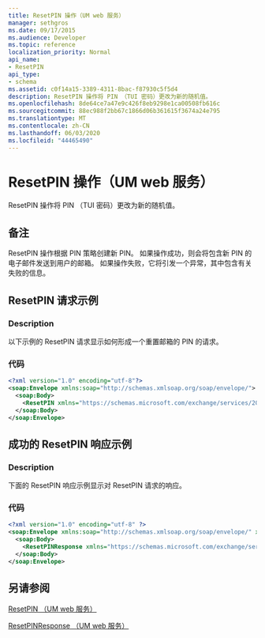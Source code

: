 ```yaml
---
title: ResetPIN 操作（UM web 服务）
manager: sethgros
ms.date: 09/17/2015
ms.audience: Developer
ms.topic: reference
localization_priority: Normal
api_name:
- ResetPIN
api_type:
- schema
ms.assetid: c0f14a15-3389-4311-8bac-f87930c5f5d4
description: ResetPIN 操作将 PIN （TUI 密码）更改为新的随机值。
ms.openlocfilehash: 8de64ce7a47e9c426f8eb9298e1ca00508fb616c
ms.sourcegitcommit: 88ec988f2bb67c1866d06b361615f3674a24e795
ms.translationtype: MT
ms.contentlocale: zh-CN
ms.lasthandoff: 06/03/2020
ms.locfileid: "44465490"
---
```

# <a name="resetpin-operation-um-web-service"></a>ResetPIN 操作（UM web 服务）

ResetPIN 操作将 PIN （TUI 密码）更改为新的随机值。
  
## <a name="remarks"></a>备注

ResetPIN 操作根据 PIN 策略创建新 PIN。 如果操作成功，则会将包含新 PIN 的电子邮件发送到用户的邮箱。 如果操作失败，它将引发一个异常，其中包含有关失败的信息。
  
## <a name="resetpin-request-example"></a>ResetPIN 请求示例

### <a name="description"></a>Description

以下示例的 ResetPIN 请求显示如何形成一个重置邮箱的 PIN 的请求。
  
### <a name="code"></a>代码

```XML
<?xml version="1.0" encoding="utf-8"?>
<soap:Envelope xmlns:soap="http://schemas.xmlsoap.org/soap/envelope/">
  <soap:Body>
    <ResetPIN xmlns="https://schemas.microsoft.com/exchange/services/2006/messages" />
  </soap:Body>
</soap:Envelope>
```

## <a name="successful-resetpin-response-example"></a>成功的 ResetPIN 响应示例

### <a name="description"></a>Description

下面的 ResetPIN 响应示例显示对 ResetPIN 请求的响应。
  
### <a name="code"></a>代码

```XML
<?xml version="1.0" encoding="utf-8" ?> 
<soap:Envelope xmlns:soap="http://schemas.xmlsoap.org/soap/envelope/" xmlns:xsi="http://www.w3.org/2001/XMLSchema-instance" xmlns:xsd="http://www.w3.org/2001/XMLSchema">
  <soap:Body>
    <ResetPINResponse xmlns="https://schemas.microsoft.com/exchange/services/2006/messages" /> 
  </soap:Body>
</soap:Envelope>
```

## <a name="see-also"></a>另请参阅



[ResetPIN （UM web 服务）](resetpin-um-web-service.md)
  
[ResetPINResponse （UM web 服务）](resetpinresponse-um-web-service.md)


